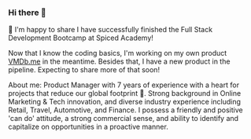 ### Hi there 👋

🏅 I'm happy to share I have successfully finished the Full Stack Development Bootcamp at Spiced Academy!

Now that I know the coding basics, I'm working on my own product <a href="http://www.vmdb.me">VMDb.me</a> in the meantime. Besides that, I have a new product in the pipeline. Expecting to share more of that soon!

About me: Product Manager with 7 years of experience with a heart for projects that reduce our global footprint 🌱. Strong background in Online Marketing & Tech innovation, and diverse industry experience including Retail, Travel, Automotive, and Finance. I possess a friendly and positive 'can do' attitude, a strong commercial sense, and ability to identify and capitalize on opportunities in a proactive manner.
